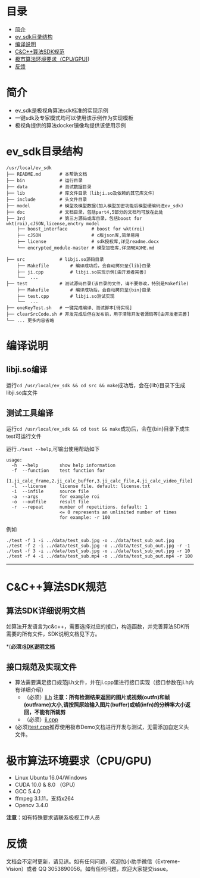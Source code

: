 # 目录
* [简介](#简介)
* [ev_sdk目录结构](#ev_sdk目录结构)
* [编译说明](#编译说明)
* [C&C++算法SDK规范](#C&C++算法SDK规范)
* [极市算法环境要求（CPU/GPU)](#极市算法环境要求（CPU/GPU))
* [反馈](#反馈)

# 简介
* ev_sdk是极视角算法sdk标准的实现示例
* 一键sdk及专家模式均可以使用该示例作为实现模板
* 极视角提供的算法docker镜像均提供该使用示例

# ev_sdk目录结构

    /usr/local/ev_sdk
    ├── README.md       # 本帮助文档
    ├── bin             # 运行目录
    ├── data            # 测试数据目录
    ├── lib             # 库文件目录（libji.so及依赖的其它库文件）
    ├── include         # 头文件目录
    ├── model           # 模型及模型数据(加入模型加密功能后模型硬编码进ev_sdk)
    ├── doc             # 文档目录，包括part4,5部分的文档均可放在此处
    ├── 3rd             # 第三方源码或库目录，包括boost for wkt(roi),cJSON,license,enctry model
        ├── boost_interface         # boost for wkt(roi)
        ├── cJSON                   # c版json库,简单易用
        ├── license                 # sdk授权库,详见readme.docx
        └── encrypted_module-master # 模型加密库,详见README.md
	
	├── src             # libji.so源码目录
        ├── Makefile        # 编译成功后，会自动拷贝至{lib}目录
        ├── ji.cpp          # libji.so实现示例[由开发者完善]
        └──  ...           
    ├── test            # 测试源码目录(该目录的文件，请不要修改，特别是Makefile)
        ├── Makefile        # 编译成功后，会自动拷贝至{bin}目录
        ├── test.cpp        # libji.so测试实现
        └──  ...           
    ├── oneKeyTest.sh   # 一键完成编译、测试脚本[待实现]
    ├── clearSrcCode.sh # 开发完成后但在发布前，用于清除开发者源码等[由开发者完善]
    └── ... 更多内容省略

# 编译说明

## libji.so编译
 运行`cd /usr/local/ev_sdk && cd src && make`成功后，会在{lib}目录下生成libji.so库文件
 
## 测试工具编译
 运行`cd /usr/local/ev_sdk && cd test && make`成功后，会在{bin}目录下成生test可运行文件
 
 运行`./test --help`,可输出使用帮助如下
 
    usage:
      -h  --help        show help information
      -f  --function    test function for 
                        [1.ji_calc_frame,2.ji_calc_buffer,3.ji_calc_file,4.ji_calc_video_file]
      -l  --license     license file. default: license.txt
      -i  --infile      source file
      -a  --args        for example roi
      -o  --outfile     result file
      -r  --repeat      number of repetitions. default: 1
                        <= 0 represents an unlimited number of times
                        for example: -r 100

 例如

    ./test -f 1 -i ../data/test_sub.jpg -o ../data/test_sub_out.jpg
    ./test -f 2 -i ../data/test_sub.jpg -o ../data/test_sub_out.jpg -r -1
    ./test -f 3 -i ../data/test_sub.jpg -o ../data/test_sub_out.jpg -r 10
    ./test -f 4 -i ../data/test_sub.mp4 -o ../data/test_sub_out.mp4 -r 100
 
---

# C&C++算法SDK规范

## 算法SDK详细说明文档
 如算法开发语言为c&c++，需要选择对应的接口，构造函数，并完善算法SDK所需要的所有文件，SDK说明文档见下方。

 *(**必须**)**[SDK说明文档](./极市算法SDK说明文档(V2.0).md)**

## 接口规范及实现文件

 - 算法需要满足接口规范ji.h文件，并在ji.cpp里进行接口实现（接口参数在ji.h内有详细介绍）
    - （必须）[ji.h](./include/ji.h) **注意：所有检测结果返回的图片或视频(outfn)和帧(outframe)大小,请按照原始输入图片(buffer)或帧(infn)的分辨率大小返回，不能有所裁剪** 
    - （必须）[ji.cpp](./src/ji.cpp)
 - (必须)[test.cpp](./test/test.cpp)推荐使用极市Demo文档进行开发与测试，无需添加自定义头文件。

# 极市算法环境要求（CPU/GPU)

* Linux Ubuntu 16.04/Windows
* CUDA 10.0 & 8.0 （GPU)
* GCC 5.4.0
* ffmpeg 3.1.11，支持x264
* Opencv 3.4.0

**注意**：如有特殊要求请联系极视工作人员

# 反馈

文档会不定时更新，请见谅。如有任何问题，欢迎加小助手微信（Extreme-Vision）或者 QQ 3053890056。如有任何问题，欢迎大家提交issue。
